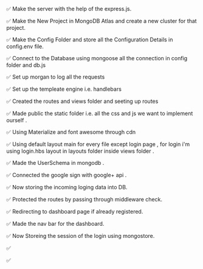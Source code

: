 ✅ Make the server with the help of the express.js.

✅ Make the New Project in MongoDB Atlas and create a new 
    cluster for that project.

✅ Make the Config Folder and store all the Configuration 
    Details in config.env file.

✅ Connect to the Database using mongoose all the connection
    in config folder and db.js

✅ Set up morgan to log all the requests

✅ Set up the templeate engine i.e. handlebars 

✅ Created the routes and views folder and seeting up routes
 
✅ Made public the static folder i.e. all the css and js we 
    want to implement ourself .

✅ Using Materialize and font awesome through cdn

✅ Using default layout main for every file except login page
    , for login i'm using login.hbs layout in layouts folder 
    inside views folder .

✅ Made the UserSchema in mongodb .

✅ Connected the google sign with google+ api .

✅ Now storing the incoming loging data into DB. 

✅ Protected the routes by passing through middleware check.

✅ Redirecting to dashboard page if already registered.

✅ Made the nav bar for the dashboard.

✅ Now Storeing the session of the login using mongostore.

✅ 

✅
